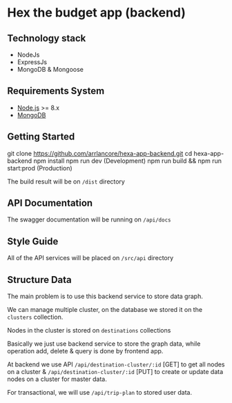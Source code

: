 # Hex the budget app (backend)

## Technology stack

- NodeJs
- ExpressJs
- MongoDB & Mongoose

## Requirements System
- [Node.js]("https://nodejs.org/") >= 8.x
- [MongoDB]("https://docs.mongodb.com/manual/installation/")

## Getting Started
git clone https://github.com/arrlancore/hexa-app-backend.git
cd hexa-app-backend
npm install
npm run dev (Development)
npm run build && npm run start:prod (Production)

The build result will be on `/dist` directory

## API Documentation

The swagger documentation will be running on `/api/docs`

## Style Guide

All of the API services will be placed on `/src/api` directory

## Structure Data

The main problem is to use this backend service to store data graph.

We can manage multiple cluster, on the database we stored it on the `clusters` collection.

Nodes in the cluster is stored on `destinations` collections

Basically we just use backend service to store the graph data, while operation add, delete & query is done by frontend app.

At backend we use API `/api/destination-cluster/:id` [GET] to get all nodes on a cluster & `/api/destination-cluster/:id` [PUT] to create or update data nodes on a cluster for master data.

For transactional, we will use `/api/trip-plan` to stored user data.

